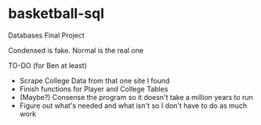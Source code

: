# basketball-sql
Databases Final Project

Condensed is fake. Normal is the real one

TO-DO (for Ben at least)
- Scrape College Data from that one site I found
- Finish functions for Player and College Tables
- (Maybe?) Consense the program so it doesn't take a million years to run
- Figure out what's needed and what isn't so I don't have to do as much work
